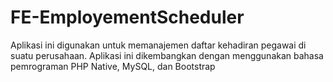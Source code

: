 # FE-EmployementScheduler

Aplikasi ini digunakan untuk memanajemen daftar kehadiran pegawai di suatu perusahaan.
Aplikasi ini dikembangkan dengan menggunakan bahasa pemrograman PHP Native, MySQL, dan Bootstrap
